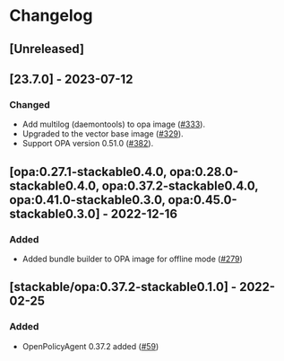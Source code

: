 # Changelog

## [Unreleased]

## [23.7.0] - 2023-07-12

### Changed

- Add multilog (daemontools) to opa image ([#333]).
- Upgraded to the vector base image ([#329]).
- Support OPA version 0.51.0 ([#382]).

[#329]: https://github.com/stackabletech/docker-images/pull/329
[#333]: https://github.com/stackabletech/docker-images/pull/333
[#382]: https://github.com/stackabletech/docker-images/pull/382

## [opa:0.27.1-stackable0.4.0, opa:0.28.0-stackable0.4.0, opa:0.37.2-stackable0.4.0, opa:0.41.0-stackable0.3.0, opa:0.45.0-stackable0.3.0] - 2022-12-16

### Added

- Added bundle builder to OPA image for offline mode ([#279](https://github.com/stackabletech/docker-images/pull/279))

## [stackable/opa:0.37.2-stackable0.1.0] - 2022-02-25

### Added

- OpenPolicyAgent 0.37.2 added ([#59](https://github.com/stackabletech/docker-images/pull/59))

